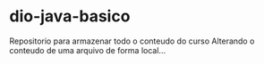 # dio-java-basico
Repositorio para armazenar todo o conteudo do curso
Alterando o conteudo de uma arquivo de forma local...
